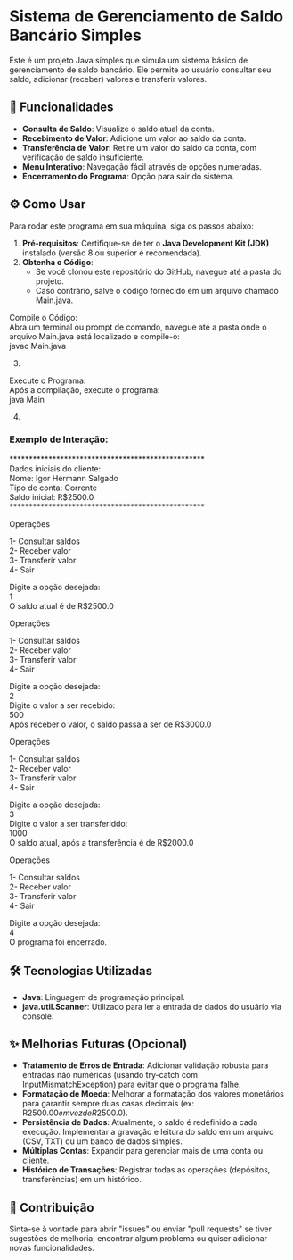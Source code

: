 # **Sistema de Gerenciamento de Saldo Bancário Simples**

Este é um projeto Java simples que simula um sistema básico de gerenciamento de saldo bancário. Ele permite ao usuário consultar seu saldo, adicionar (receber) valores e transferir valores.

## **🚀 Funcionalidades**

* **Consulta de Saldo**: Visualize o saldo atual da conta.  
* **Recebimento de Valor**: Adicione um valor ao saldo da conta.  
* **Transferência de Valor**: Retire um valor do saldo da conta, com verificação de saldo insuficiente.  
* **Menu Interativo**: Navegação fácil através de opções numeradas.  
* **Encerramento do Programa**: Opção para sair do sistema.

## **⚙️ Como Usar**

Para rodar este programa em sua máquina, siga os passos abaixo:

1. **Pré-requisitos**: Certifique-se de ter o **Java Development Kit (JDK)** instalado (versão 8 ou superior é recomendada).  
2. **Obtenha o Código**:  
   * Se você clonou este repositório do GitHub, navegue até a pasta do projeto.  
   * Caso contrário, salve o código fornecido em um arquivo chamado Main.java.

Compile o Código:  
Abra um terminal ou prompt de comando, navegue até a pasta onde o arquivo Main.java está localizado e compile-o:  
javac Main.java

3. 

Execute o Programa:  
Após a compilação, execute o programa:  
java Main

4. 

### **Exemplo de Interação:**

\*\*\*\*\*\*\*\*\*\*\*\*\*\*\*\*\*\*\*\*\*\*\*\*\*\*\*\*\*\*\*\*\*\*\*\*\*\*\*\*\*\*\*\*\*\*\*\*\*\*  
Dados iniciais do cliente:   
Nome:              Igor Hermann Salgado  
Tipo de conta:     Corrente  
Saldo inicial:     R$2500.0  
\*\*\*\*\*\*\*\*\*\*\*\*\*\*\*\*\*\*\*\*\*\*\*\*\*\*\*\*\*\*\*\*\*\*\*\*\*\*\*\*\*\*\*\*\*\*\*\*\*\*  
    
    
Operações  
    
1- Consultar saldos  
2- Receber valor  
3- Transferir valor  
4- Sair  
    
Digite a opção desejada:   
1  
O saldo atual é de R$2500.0  
    
Operações  
    
1- Consultar saldos  
2- Receber valor  
3- Transferir valor  
4- Sair  
    
Digite a opção desejada:   
2  
Digite o valor a ser recebido:   
500  
Após receber o valor, o saldo passa a ser de R$3000.0  
    
Operações  
    
1- Consultar saldos  
2- Receber valor  
3- Transferir valor  
4- Sair  
    
Digite a opção desejada:   
3  
Digite o valor a ser transferiddo:   
1000  
O saldo atual, após a transferência é de R$2000.0  
    
Operações  
    
1- Consultar saldos  
2- Receber valor  
3- Transferir valor  
4- Sair  
    
Digite a opção desejada:   
4  
O programa foi encerrado.

## **🛠️ Tecnologias Utilizadas**

* **Java**: Linguagem de programação principal.  
* **java.util.Scanner**: Utilizado para ler a entrada de dados do usuário via console.

## **✨ Melhorias Futuras (Opcional)**

* **Tratamento de Erros de Entrada**: Adicionar validação robusta para entradas não numéricas (usando try-catch com InputMismatchException) para evitar que o programa falhe.  
* **Formatação de Moeda**: Melhorar a formatação dos valores monetários para garantir sempre duas casas decimais (ex: R$2500.00 em vez de R$2500.0).  
* **Persistência de Dados**: Atualmente, o saldo é redefinido a cada execução. Implementar a gravação e leitura do saldo em um arquivo (CSV, TXT) ou um banco de dados simples.  
* **Múltiplas Contas**: Expandir para gerenciar mais de uma conta ou cliente.  
* **Histórico de Transações**: Registrar todas as operações (depósitos, transferências) em um histórico.

## **🤝 Contribuição**

Sinta-se à vontade para abrir "issues" ou enviar "pull requests" se tiver sugestões de melhoria, encontrar algum problema ou quiser adicionar novas funcionalidades.

